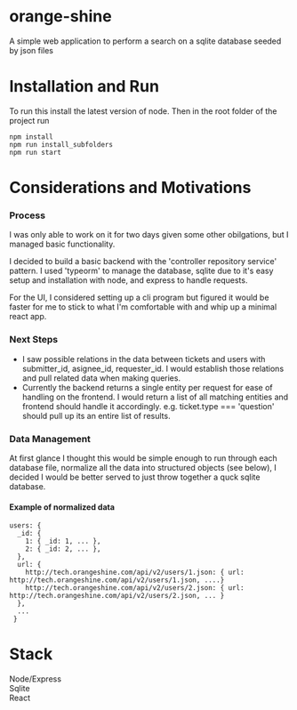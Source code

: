 # orange-shine

A simple web application to perform a search on a sqlite database seeded by json files

# Installation and Run
To run this install the latest version of node.
Then in the root folder of the project run
```
npm install
npm run install_subfolders
npm run start
```

# Considerations and Motivations

### Process
I was only able to work on it for two days given some other obilgations, but I managed basic functionality. 

I decided to build a basic backend with the 'controller repository service' pattern. I used 'typeorm' to manage the database, sqlite due to it's easy setup and installation with node, and express to handle requests. 

For the UI, I considered setting up a cli program but figured it would be faster for me to stick to what I'm comfortable with and whip up a minimal react app.

### Next Steps
- I saw possible relations in the data between tickets and users with submitter_id, asignee_id, requester_id. I would establish those relations and pull related data when making queries.
- Currently the backend returns a single entity per request for ease of handling on the frontend. I would return a list of all matching entities and frontend should handle it accordingly. e.g. ticket.type === 'question' should pull up its an entire list of results.

### Data Management
At first glance I thought this would be simple enough to run through each database file, normalize all the data into structured objects (see below), I decided  I would be better served to just throw together a quck sqlite database. 

#### Example of normalized data
```
users: {
  _id: {
    1: { _id: 1, ... },
    2: { _id: 2, ... },
  },
  url: {
    http://tech.orangeshine.com/api/v2/users/1.json: { url: http://tech.orangeshine.com/api/v2/users/1.json, ....}
    http://tech.orangeshine.com/api/v2/users/2.json: { url: http://tech.orangeshine.com/api/v2/users/2.json, ... }
  },
  ...
 }
 ```



# Stack
Node/Express \
Sqlite \
React



